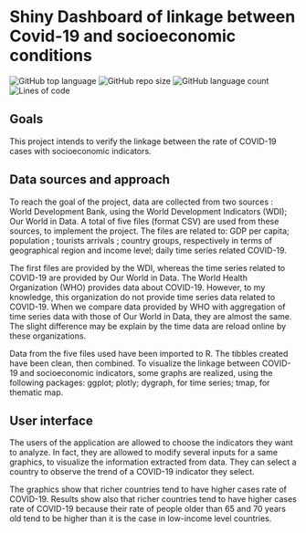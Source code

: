 # Shiny Dashboard of linkage between Covid-19 and socioeconomic conditions
 
![GitHub top language](https://img.shields.io/github/languages/top/raulincadet/Covid-19?style=plastic)
![GitHub repo size](https://img.shields.io/github/repo-size/raulincadet/Covid-19?color=green)
![GitHub language count](https://img.shields.io/github/languages/count/raulincadet/Covid-19?style=flat-square)
![Lines of code](https://img.shields.io/tokei/lines/github/raulincadet/Covid-19?color=orange&style=plastic)

## Goals
This project intends to verify the linkage between the rate of COVID-19 cases with socioeconomic indicators. 

## Data sources and approach
To reach the goal of the project, data are collected from two sources : World Development Bank, using the World Development Indicators (WDI); Our World in Data. A total of five files (format CSV) are used from these sources, to implement the project. The files are related to: GDP per capita; population ; tourists arrivals ; country groups, respectively in terms of geographical region and income level; daily time series related COVID-19.

The first files are provided by the WDI, whereas the time series related to COVID-19 are provided by Our World in Data. The World Health Organization (WHO) provides data about COVID-19. However, to my knowledge, this organization do not provide time series data related to COVID-19. When we compare data provided by WHO with aggregation of time series data with those of Our World in Data, they are almost the same. The slight difference may be explain by the time data are reload online by these organizations.

Data from the five files used have been imported to R. The tibbles created have been clean, then combined. To visualize the linkage between COVID-19 and socioeconomic indicators, some graphs are realized, using the following packages: ggplot; plotly; dygraph, for time series; tmap, for thematic map.

## User interface
The users of the application are allowed to choose the indicators they want to analyze. In fact, they are allowed to modify several inputs for a same graphics, to visualize the information extracted from data. They can select a country to observe the trend of a COVID-19 indicator they select.


The graphics show that richer countries tend to have higher cases rate of COVID-19. Results show also that richer countries tend to have higher cases rate of COVID-19 because their rate of people older than 65 and 70 years old tend to be higher than it is the case in low-income level countries.
